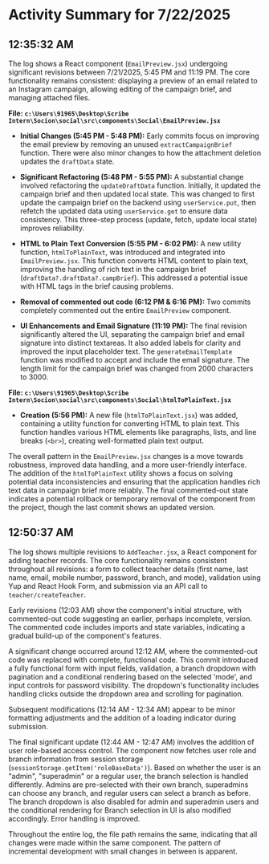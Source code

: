 # Activity Summary for 7/22/2025

## 12:35:32 AM
The log shows a React component (`EmailPreview.jsx`) undergoing significant revisions between 7/21/2025, 5:45 PM and 11:19 PM.  The core functionality remains consistent:  displaying a preview of an email related to an Instagram campaign, allowing editing of the campaign brief, and managing attached files.

**File: `c:\Users\91965\Desktop\Scribe Intern\Socion\social\src\components\Social\EmailPreview.jsx`**

* **Initial Changes (5:45 PM - 5:48 PM):**  Early commits focus on improving the email preview by removing an unused `extractCampaignBrief` function. There were also minor changes to how the attachment deletion updates the `draftData` state.

* **Significant Refactoring (5:48 PM - 5:55 PM):** A substantial change involved refactoring the `updateDraftData` function. Initially, it updated the campaign brief and then updated local state.  This was changed to first update the campaign brief on the backend using `userService.put`, then refetch the updated data using `userService.get` to ensure data consistency.  This three-step process (update, fetch, update local state) improves reliability.


* **HTML to Plain Text Conversion (5:55 PM - 6:02 PM):**  A new utility function, `htmlToPlainText`, was introduced and integrated into `EmailPreview.jsx`. This function converts HTML content to plain text, improving the handling of rich text in the campaign brief (`draftData?.draftData?.campBrief`). This addressed a potential issue with HTML tags in the brief causing problems.


* **Removal of commented out code (6:12 PM & 6:16 PM):**  Two commits completely commented out the entire `EmailPreview` component.


* **UI Enhancements and Email Signature (11:19 PM):** The final revision significantly altered the UI, separating the campaign brief and email signature into distinct textareas. It also added labels for clarity and improved the input placeholder text. The `generateEmailTemplate` function was modified to accept and include the email signature.  The length limit for the campaign brief was changed from 2000 characters to 3000.


**File: `c:\Users\91965\Desktop\Scribe Intern\Socion\social\src\components\Social\htmlToPlainText.jsx`**

* **Creation (5:56 PM):** A new file (`htmlToPlainText.jsx`) was added, containing a utility function for converting HTML to plain text.  This function handles various HTML elements like paragraphs, lists, and line breaks (`<br>`), creating well-formatted plain text output.

The overall pattern in the `EmailPreview.jsx` changes is a move towards robustness, improved data handling, and a more user-friendly interface. The addition of the `htmlToPlainText` utility shows a focus on solving potential data inconsistencies and ensuring that the application handles rich text data in campaign brief more reliably. The final commented-out state indicates a potential rollback or temporary removal of the component from the project, though the last commit shows an updated version.


## 12:50:37 AM
The log shows multiple revisions to `AddTeacher.jsx`, a React component for adding teacher records.  The core functionality remains consistent throughout all revisions:  a form to collect teacher details (first name, last name, email, mobile number, password, branch, and mode), validation using Yup and React Hook Form, and submission via an API call to  `teacher/createTeacher`.

Early revisions (12:03 AM) show the component's initial structure, with commented-out code suggesting an earlier, perhaps incomplete, version.  The commented code includes imports and state variables, indicating a gradual build-up of the component's features.

A significant change occurred around 12:12 AM, where the commented-out code was replaced with complete, functional code.  This commit introduced a fully functional form with input fields, validation, a branch dropdown with pagination and a conditional rendering based on the selected 'mode', and input controls for password visibility.  The dropdown's functionality includes handling clicks outside the dropdown area and scrolling for pagination.

Subsequent modifications (12:14 AM - 12:34 AM) appear to be minor formatting adjustments and the addition of a loading indicator during submission.


The final significant update (12:44 AM - 12:47 AM) involves the addition of user role-based access control.  The component now fetches user role and branch information from session storage (`sessionStorage.getItem('roleBaseData')`). Based on whether the user is an "admin", "superadmin" or a regular user, the branch selection is handled differently.  Admins are pre-selected with their own branch, superadmins can choose any branch, and regular users can select a branch as before.  The branch dropdown is also disabled for admin and superadmin users and the conditional rendering for Branch selection in UI is also modified accordingly.  Error handling is improved.

Throughout the entire log, the file path remains the same, indicating that all changes were made within the same component.  The pattern of incremental development with small changes in between is apparent.

